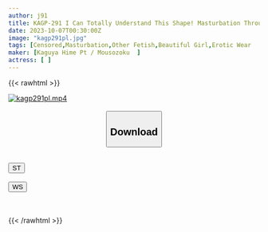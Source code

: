 ```yaml
---
author: j91
title: KAGP-291 I Can Totally Understand This Shape! Masturbation Through Thin Pants With Slimy Pussy Juice 10
date: 2023-10-07T00:30:00Z
image: "kagp291pl.jpg"
tags: [Censored,Masturbation,Other Fetish,Beautiful Girl,Erotic Wear	]
maker: [Kaguya Hime Pt / Mousozoku  ]
actress: [ ]
---
```



{{< rawhtml >}}

<div class="video" data-videoid="e0LylzyBdOFwDP">
    <a href="javascript:;">
        <img src="https://my.j91.asia/posts/kagp291pl/kagp291pl.jpg" width="WIDTH" height="HEIGHT" alt="kagp291pl.mp4" loading="lazy">
    </a>
</div>

<script type="text/javascript" src="https://j91.asia/asset/on-demand-st.js"></script>

<br>
  <link rel="stylesheet" href="https://j91.asia/asset/bs5.css">
  
  <center>
  <button class="btn btn-primary" type="button" data-bs-toggle="collapse" data-bs-target=".multi-collapse" aria-expanded="false" aria-controls="multiCollapseExample1 multiCollapseExample2"><h2>Download</h2></button></center>
</p>
<div class="row">
  <div class="col">
    <div class="collapse multi-collapse" id="multiCollapseExample1">
      <div class="card card-body">
	      	      <br>
<div class="buttons">  
<a href="https://streamtape.to/v/e0LylzyBdOFwDP"><button class="btn-hover color-3"><i class="fa fa-download"></i> ST</button></a></div>
    </div>
  </div>
</div>
  <div class="col">
    <div class="collapse multi-collapse" id="multiCollapseExample2">
      <div class="card card-body">
	      <br>
<div class="buttons">
    <a href="https://wolfstream.tv/mf3n4fwnixmn"><button class="btn-hover color-9"><i class="fa fa-download"></i> WS</button></a></div>
<br><br>
      </div>
    </div>
  </div>
</div>

{{< /rawhtml >}}
